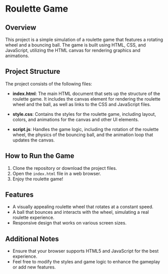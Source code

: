 # Roulette Game

## Overview
This project is a simple simulation of a roulette game that features a rotating wheel and a bouncing ball. The game is built using HTML, CSS, and JavaScript, utilizing the HTML canvas for rendering graphics and animations.

## Project Structure
The project consists of the following files:

- **index.html**: The main HTML document that sets up the structure of the roulette game. It includes the canvas element for rendering the roulette wheel and the ball, as well as links to the CSS and JavaScript files.
  
- **style.css**: Contains the styles for the roulette game, including layout, colors, and animations for the canvas and other UI elements.
  
- **script.js**: Handles the game logic, including the rotation of the roulette wheel, the physics of the bouncing ball, and the animation loop that updates the canvas.

## How to Run the Game
1. Clone the repository or download the project files.
2. Open the `index.html` file in a web browser.
3. Enjoy the roulette game!

## Features
- A visually appealing roulette wheel that rotates at a constant speed.
- A ball that bounces and interacts with the wheel, simulating a real roulette experience.
- Responsive design that works on various screen sizes.

## Additional Notes
- Ensure that your browser supports HTML5 and JavaScript for the best experience.
- Feel free to modify the styles and game logic to enhance the gameplay or add new features.